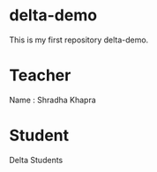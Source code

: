 # delta-demo
This is my first repository delta-demo.

# Teacher
Name : Shradha Khapra

# Student
Delta Students

